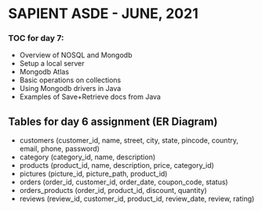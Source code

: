 # SAPIENT ASDE - JUNE, 2021

### TOC for day 7:

-   Overview of NOSQL and Mongodb
-   Setup a local server
-   Mongodb Atlas
-   Basic operations on collections
-   Using Mongodb drivers in Java
-   Examples of Save+Retrieve docs from Java

## Tables for day 6 assignment (ER Diagram)

-   customers (customer_id, name, street, city, state, pincode, country, email, phone, password)
-   category (category_id, name, description)
-   products (product_id, name, description, price, category_id)
-   pictures (picture_id, picture_path, product_id)
-   orders (order_id, customer_id, order_date, coupon_code, status)
-   orders_products (order_id, product_id, discount, quantity)
-   reviews (review_id, customer_id, product_id, review_date, review, rating)

